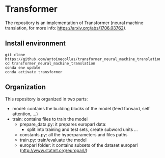 # Transformer

The repository is an implementation of Transformer (neural machine translation, for more info: https://arxiv.org/abs/1706.03762).

## Install environment
```
git clone https://github.com/antoinecollas/transformer_neural_machine_translation
cd transformer_neural_machine_translation
conda env update
conda activate transformer
```

## Organization
This repository is organized in two parts:
- model: contains the building blocks of the model (feed forward, self attention, ...)
- train: contains files to train the model
    - prepare_data.py: it prepares europarl data:
        - split into training and test sets, create subword units ...
    - constants.py: all the hyperparameters and files paths
    - train.py: train/evaluate the model
    - europarl folder: it contains subsets of the dataset europarl (http://www.statmt.org/europarl/)
